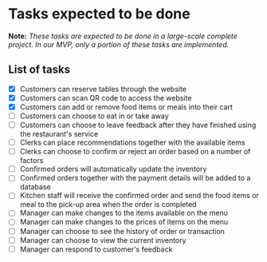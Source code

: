 # Tasks expected to be done

**Note:** *These tasks are expected to be done in a large-scale complete project. In our MVP, only a portion of these tasks are implemented.*

## List of tasks

   - [x] Customers can reserve tables through the website
   - [x] Customers can scan QR code to access the website
- [x] Customers can add or remove food items or meals into their cart
- [ ] Customers can choose to eat in or take away
- [ ] Customers can choose to leave feedback after they have finished using the restaurant's service
- [ ] Clerks can place recommendations together with the available items
- [ ] Clerks can choose to confirm or reject an order based on a number of factors
- [ ] Confirmed orders will automatically update the inventory
- [ ] Confirmed orders together with the payment details will be added to a database
- [ ] Kitchen staff will receive the confirmed order and send the food items or meal to the pick-up area when the order is completed
- [ ] Manager can make changes to the items available on the menu
- [ ] Manager can make changes to the prices of items on the menu
- [ ] Manager can choose to see the history of order or transaction
- [ ] Manager can choose to view the current inventory
- [ ] Manager can respond to customer's feedback
